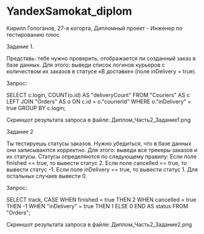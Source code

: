 # YandexSamokat_diplom
Кирилл Гологанов, 27-я когорта, Дипломный проект - Инженер по тестированию плюс

Задание 1.

Представь: тебе нужно проверить, отображается ли созданный заказ в базе данных. Для этого: выведи список логинов курьеров с количеством их заказов в статусе «В доставке» (поле inDelivery = true).

Запрос:

SELECT c.login, 
   COUNT(o.id) AS "deliveryCount"
   FROM "Couriers" AS c
   LEFT JOIN "Orders" AS o ON c.id = o."courierId"
   WHERE o."inDelivery" = true
   GROUP BY c.login;

Скриншот результата запроса в файле: Диплом_Часть2_Задание1.png

Задание 2

Ты тестируешь статусы заказов. Нужно убедиться, что в базе данных они записываются корректно. Для этого: выведи все трекеры заказов и их статусы. Статусы определяются по следующему правилу: Если поле finished == true, то вывести статус 2. Если поле canсelled == true, то вывести статус -1. Если поле inDelivery == true, то вывести статус 1. Для остальных случаев вывести 0.

Запрос:

SELECT track, 
   CASE 
  WHEN finished = true THEN 2 
  WHEN cancelled = true THEN -1 
  WHEN "inDelivery" = true THEN 1 
  ELSE 0 END AS status 
FROM "Orders";

Скриншот результата запроса в файле: Диплом_Часть2_Задание2.png
